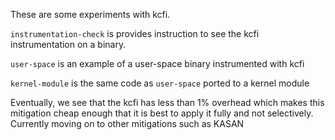 These are some experiments with kcfi.

`instrumentation-check` is provides instruction to see the kcfi instrumentation
on a binary.

`user-space` is an example of a user-space binary instrumented with kcfi

`kernel-module` is the same code as `user-space` ported to a kernel module

Eventually, we see that the kcfi has less than 1% overhead which makes this
mitigation cheap enough that it is best to apply it fully and not selectively.
Currently moving on to other mitigations such as KASAN
